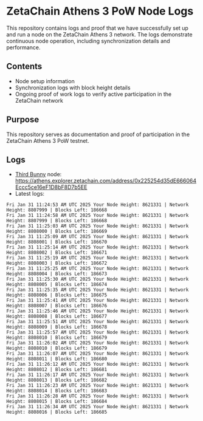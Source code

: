 # ZetaChain Athens 3 PoW Node Logs
This repository contains logs and proof that we have successfully set up and run a node on the ZetaChain Athens 3 network. The logs demonstrate continuous node operation, including synchronization details and performance.

## Contents
- Node setup information
- Synchronization logs with block height details
- Ongoing proof of work logs to verify active participation in the ZetaChain network

## Purpose
This repository serves as documentation and proof of participation in the ZetaChain Athens 3 PoW testnet.

## Logs

- [Third Bunny](https://thirdbunny.xyz/) node: https://athens.explorer.zetachain.com/address/0x225254d35dE666064Eccc5ce16eF1D8bF8D7b5EE
- Latest logs:
```
Fri Jan 31 11:24:53 AM UTC 2025 Your Node Height: 8621331 | Network Height: 8807999 | Blocks Left: 186668
Fri Jan 31 11:24:58 AM UTC 2025 Your Node Height: 8621331 | Network Height: 8807999 | Blocks Left: 186668
Fri Jan 31 11:25:03 AM UTC 2025 Your Node Height: 8621331 | Network Height: 8808000 | Blocks Left: 186669
Fri Jan 31 11:25:09 AM UTC 2025 Your Node Height: 8621331 | Network Height: 8808001 | Blocks Left: 186670
Fri Jan 31 11:25:14 AM UTC 2025 Your Node Height: 8621331 | Network Height: 8808002 | Blocks Left: 186671
Fri Jan 31 11:25:19 AM UTC 2025 Your Node Height: 8621331 | Network Height: 8808003 | Blocks Left: 186672
Fri Jan 31 11:25:25 AM UTC 2025 Your Node Height: 8621331 | Network Height: 8808004 | Blocks Left: 186673
Fri Jan 31 11:25:30 AM UTC 2025 Your Node Height: 8621331 | Network Height: 8808005 | Blocks Left: 186674
Fri Jan 31 11:25:35 AM UTC 2025 Your Node Height: 8621331 | Network Height: 8808006 | Blocks Left: 186675
Fri Jan 31 11:25:41 AM UTC 2025 Your Node Height: 8621331 | Network Height: 8808007 | Blocks Left: 186676
Fri Jan 31 11:25:46 AM UTC 2025 Your Node Height: 8621331 | Network Height: 8808008 | Blocks Left: 186677
Fri Jan 31 11:25:51 AM UTC 2025 Your Node Height: 8621331 | Network Height: 8808009 | Blocks Left: 186678
Fri Jan 31 11:25:57 AM UTC 2025 Your Node Height: 8621331 | Network Height: 8808010 | Blocks Left: 186679
Fri Jan 31 11:26:02 AM UTC 2025 Your Node Height: 8621331 | Network Height: 8808010 | Blocks Left: 186679
Fri Jan 31 11:26:07 AM UTC 2025 Your Node Height: 8621331 | Network Height: 8808011 | Blocks Left: 186680
Fri Jan 31 11:26:12 AM UTC 2025 Your Node Height: 8621331 | Network Height: 8808012 | Blocks Left: 186681
Fri Jan 31 11:26:17 AM UTC 2025 Your Node Height: 8621331 | Network Height: 8808013 | Blocks Left: 186682
Fri Jan 31 11:26:23 AM UTC 2025 Your Node Height: 8621331 | Network Height: 8808014 | Blocks Left: 186683
Fri Jan 31 11:26:28 AM UTC 2025 Your Node Height: 8621331 | Network Height: 8808015 | Blocks Left: 186684
Fri Jan 31 11:26:34 AM UTC 2025 Your Node Height: 8621331 | Network Height: 8808016 | Blocks Left: 186685
```
